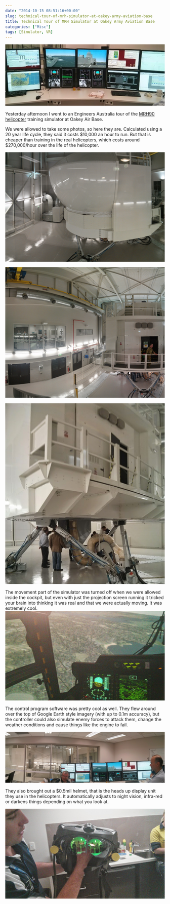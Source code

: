 ```yaml
---
date: "2014-10-15 08:51:16+00:00"
slug: technical-tour-of-mrh-simulator-at-oakey-army-aviation-base
title: Technical Tour of MRH Simulator at Oakey Army Aviation Base
categories: ["Misc"]
tags: [Simulator, VR]
---
```


![controlscreen](controlscreen.jpg)

Yesterday afternoon I went to an Engineers Australia tour of the [MRH90 helicopter](https://en.wikipedia.org/wiki/NHIndustries_NH90#Australia) training simulator at Oakey Air Base.

We were allowed to take some photos, so here they are. Calculated using a 20 year life cycle, they said it costs $10,000 an hour to run. But that is cheaper than training in the real helicopters, which costs around $270,000/hour over the life of the helicopter.

![PANO_20141009_182737](pano_20141009_182737.jpg)

![PANO_20141009_185018](pano_20141009_185018.jpg)

![PANO_20141009_185144](pano_20141009_185144.jpg)

The movement part of the simulator was turned off when we were allowed inside the cockpit, but even with just the projection screen running it tricked your brain into thinking it was real and that we were actually moving. It was extremely cool.
![IMG_20141009_184927](img_20141009_184927.jpg)

The control program software was pretty cool as well. They flew around over the top of Google Earth style imagery (with up to 0.1m accuracy), but the controller could also simulate enemy forces to attack them, change the weather conditions and cause things like the engine to fail.

![PANO_20141009_191506](pano_20141009_191506.jpg)

They also brought out a $0.5mil helmet, that is the heads up display unit they use in the helicopters. It automatically adjusts to night vision, infra-red or darkens things depending on what you look at.

![IMG_20141009_193607](img_20141009_193607.jpg)
